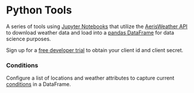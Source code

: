 # Python Tools

A series of tools using [Jupyter Notebooks](https://jupyter.org/) that utilize the [AerisWeather API](https://www.aerisweather.com/support/docs/api/) to download weather data and load into a [pandas DataFrame](https://pandas.pydata.org/docs/reference/api/pandas.DataFrame.html) for data science purposes.

Sign up for a [free developer trial](https://www.aerisweather.com/signup/developer/) to obtain your client id and client secret.

### Conditions

Configure a list of locations and weather attributes to capture current [conditions]((https://www.aerisweather.com/support/docs/api/reference/endpoints/conditions/)) in a DataFrame.
